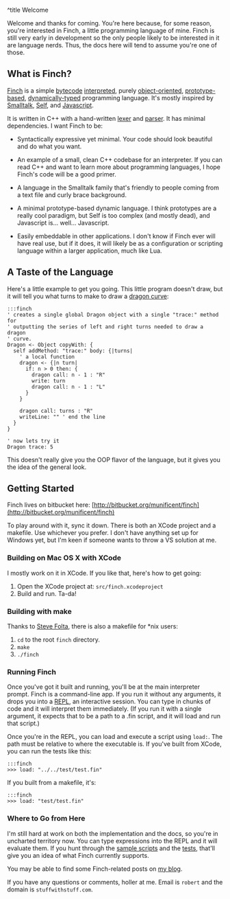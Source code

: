 ^title Welcome

Welcome and thanks for coming. You're here because, for some reason, you're interested in Finch, a little programming language of mine. Finch is still very early in development so the only people likely to be interested in it are language nerds. Thus, the docs here will tend to assume you're one of those.

## What is Finch?

[Finch](http://bitbucket.org/munificent/finch/) is a simple [bytecode](http://en.wikipedia.org/wiki/Bytecode) [interpreted](http://en.wikipedia.org/wiki/Interpreted_language), purely [object-oriented](http://en.wikipedia.org/wiki/Object-oriented_programming), [prototype-based](http://en.wikipedia.org/wiki/Prototype-based_programming), [dynamically-typed](http://en.wikipedia.org/wiki/Dynamic_programming_language) programming language. It's mostly inspired by [Smalltalk](http://www.smalltalk.org/main/), [Self](http://selflanguage.org/), and [Javascript](https://developer.mozilla.org/en/About_JavaScript).

It is written in C++ with a hand-written [lexer](http://bitbucket.org/munificent/finch/src/tip/src/Syntax/Lexer.h) and [parser](http://bitbucket.org/munificent/finch/src/tip/src/Syntax/FinchParser.h). It has minimal dependencies. I want Finch to be:

*   Syntactically expressive yet minimal. Your code should look beautiful and
    do what you want.

*   An example of a small, clean C++ codebase for an interpreter. If you can 
    read C++ and want to learn more about programming languages, I hope Finch's
    code will be a good primer.

*   A language in the Smalltalk family that's friendly to people coming from a
    text file and curly brace background.

*   A minimal prototype-based dynamic language. I think prototypes are a really
    cool paradigm, but Self is too complex (and mostly dead), and Javascript
    is... well... Javascript.

*   Easily embeddable in other applications. I don't know if Finch ever will
    have real use, but if it does, it will likely be as a configuration or
    scripting language within a larger application, much like Lua.

## A Taste of the Language

Here's a little example to get you going. This little program doesn't draw, but it will tell you what turns to make to draw a [dragon curve](http://en.wikipedia.org/wiki/Dragon_curve):

    :::finch
    ' creates a single global Dragon object with a single "trace:" method for
    ' outputting the series of left and right turns needed to draw a dragon
    ' curve.
    Dragon <- Object copyWith: {
      self addMethod: "trace:" body: {|turns|
        ' a local function
        dragon <- {|n turn|
          if: n > 0 then: {
            dragon call: n - 1 : "R"
            write: turn
            dragon call: n - 1 : "L"
          }
        }
    
        dragon call: turns : "R"
        writeLine: "" ' end the line
      }
    }
    
    ' now lets try it
    Dragon trace: 5

This doesn't really give you the OOP flavor of the language, but it gives you the idea of the general look.

## Getting Started

Finch lives on bitbucket here: [http://bitbucket.org/munificent/finch](http://bitbucket.org/munificent/finch)

To play around with it, sync it down. There is both an XCode project and a makefile. Use whichever you prefer. I don't have anything set up for Windows yet, but I'm keen if someone wants to throw a VS solution at me.

### Building on Mac OS X with XCode

I mostly work on it in XCode. If you like that, here's how to get going:

1. Open the XCode project at: `src/finch.xcodeproject`
2. Build and run. Ta-da!

### Building with make

Thanks to [Steve Folta](http://www.folta.net/steve/), there is also a makefile for *nix users:

1. `cd` to the root `finch` directory.
2. `make`
3. `./finch`

### Running Finch

Once you've got it built and running, you'll be at the main interpreter prompt. Finch is a command-line app. If you run it without any arguments, it drops you into a [REPL](http://en.wikipedia.org/wiki/REPL), an interactive session. You can type in chunks of code and it will interpret them immediately. (If you run it with a single argument, it expects that to be a path to a .fin script, and it will load and run that script.)

Once you're in the REPL, you can load and execute a script using <code>load:</code>. The path must be relative to where the executable is. If you've built from XCode, you can run the tests like this:

    :::finch
    >>> load: "../../test/test.fin"

If you built from a makefile, it's:

    :::finch
    >>> load: "test/test.fin"

### Where to Go from Here

I'm still hard at work on both the implementation and the docs, so you're in uncharted territory now. You can type expressions into the REPL and it will evaluate them. If you hunt through the [sample scripts](http://bitbucket.org/munificent/finch/src/tip/sample/) and the [tests](http://bitbucket.org/munificent/finch/src/tip/test/), that'll give you an idea of what Finch currently supports.

You may be able to find some Finch-related posts on [my blog](http://journal.stuffwithstuff.com/category/finch/).

If you have any questions or comments, holler at me. Email is `robert` and the domain is `stuffwithstuff.com`.